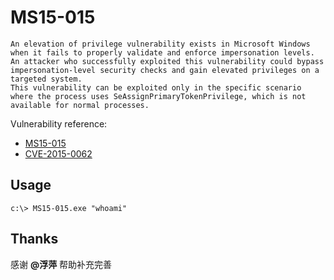 # MS15-015

```
An elevation of privilege vulnerability exists in Microsoft Windows when it fails to properly validate and enforce impersonation levels. 
An attacker who successfully exploited this vulnerability could bypass impersonation-level security checks and gain elevated privileges on a targeted system. 
This vulnerability can be exploited only in the specific scenario where the process uses SeAssignPrimaryTokenPrivilege, which is not available for normal processes.
```


Vulnerability reference:
 * [MS15-015](https://technet.microsoft.com/zh-cn/library/security/ms15-015.aspx)
 * [CVE-2015-0062](http://cve.mitre.org/cgi-bin/cvename.cgi?name=CVE-2015-0062)

## Usage
```
c:\> MS15-015.exe "whoami"
```

## Thanks
感谢 **@浮萍** 帮助补充完善